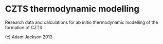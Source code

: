 CZTS thermodynamic modelling
============================

Research data and calculations for ab initio thermodynamic modelling of
the formation of CZTS

(c) Adam Jackson 2013

